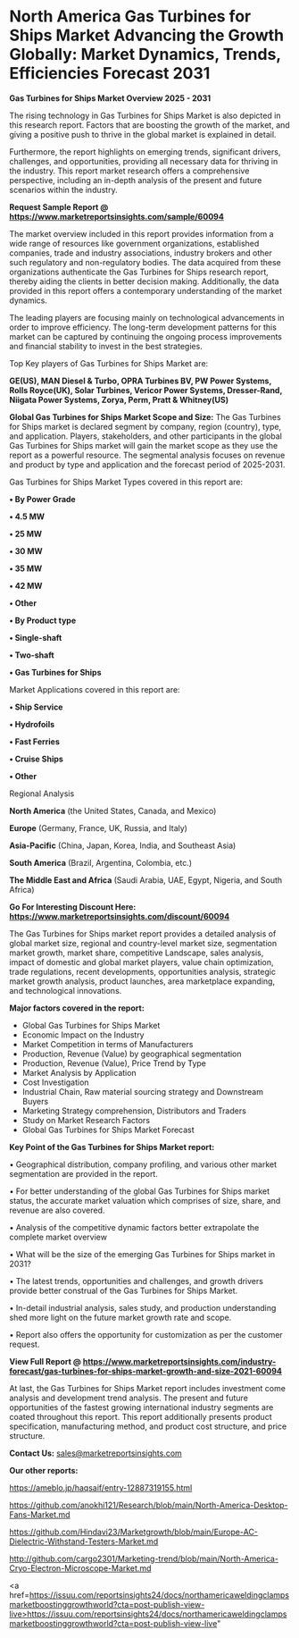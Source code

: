 # North America Gas Turbines for Ships Market Advancing the Growth Globally: Market Dynamics, Trends, Efficiencies Forecast 2031

<Strong> Gas Turbines for Ships Market Overview 2025 - 2031</strong>

The rising technology in Gas Turbines for Ships Market is also depicted in this research report. Factors that are boosting the growth of the market, and giving a positive push to thrive in the global market is explained in detail.

Furthermore, the report highlights on emerging trends, significant drivers, challenges, and opportunities, providing all necessary data for thriving in the industry. This report market research offers a comprehensive perspective, including an in-depth analysis of the present and future scenarios within the industry.

<strong>Request Sample Report @ <a href=https://www.marketreportsinsights.com/sample/60094>https://www.marketreportsinsights.com/sample/60094</a></strong>

The market overview included in this report provides information from a wide range of resources like government organizations, established companies, trade and industry associations, industry brokers and other such regulatory and non-regulatory bodies. The data acquired from these organizations authenticate the Gas Turbines for Ships research report, thereby aiding the clients in better decision making. Additionally, the data provided in this report offers a contemporary understanding of the market dynamics.

The leading players are focusing mainly on technological advancements in order to improve efficiency. The long-term development patterns for this market can be captured by continuing the ongoing process improvements and financial stability to invest in the best strategies.

Top Key players of Gas Turbines for Ships Market are:

<strong>GE(US), MAN Diesel & Turbo, OPRA Turbines BV, PW Power Systems, Rolls Royce(UK), Solar Turbines, Vericor Power Systems, Dresser-Rand, Niigata Power Systems, Zorya, Perm, Pratt & Whitney(US)</strong>

<strong><b>Global Gas Turbines for Ships Market Scope and Size:</b></strong>
The Gas Turbines for Ships market is declared segment by company, region (country), type, and application. Players, stakeholders, and other participants in the global Gas Turbines for Ships market will gain the market scope as they use the report as a powerful resource. The segmental analysis focuses on revenue and product by type and application and the forecast period of 2025-2031.

Gas Turbines for Ships Market Types covered in this report are:

<strong>• By Power Grade

• 4.5 MW

• 25 MW

• 30 MW

• 35 MW

• 42 MW

• Other

• By Product type

• Single-shaft

• Two-shaft

• Gas Turbines for Ships</strong>

Market Applications covered in this report are:

<strong>• Ship Service

• Hydrofoils

• Fast Ferries

• Cruise Ships

• Other</strong> 

Regional Analysis

<strong>North America</strong> (the United States, Canada, and Mexico)

<strong>Europe</strong> (Germany, France, UK, Russia, and Italy)

<strong>Asia-Pacific</strong> (China, Japan, Korea, India, and Southeast Asia)

<strong>South America</strong> (Brazil, Argentina, Colombia, etc.)

<strong>The Middle East and Africa</strong> (Saudi Arabia, UAE, Egypt, Nigeria, and South Africa)

<strong>Go For Interesting Discount Here: <a href=https://www.marketreportsinsights.com/discount/60094>https://www.marketreportsinsights.com/discount/60094</a></strong>

The Gas Turbines for Ships market report provides a detailed analysis of global market size, regional and country-level market size, segmentation market growth, market share, competitive Landscape, sales analysis, impact of domestic and global market players, value chain optimization, trade regulations, recent developments, opportunities analysis, strategic market growth analysis, product launches, area marketplace expanding, and technological innovations.

<strong><b>Major factors covered in the report:</b></strong>
<ul>
  <li>Global Gas Turbines for Ships Market </li>
  <li>Economic Impact on the Industry</li>
  <li>Market Competition in terms of Manufacturers</li>
  <li>Production, Revenue (Value) by geographical segmentation</li>
  <li>Production, Revenue (Value), Price Trend by Type</li>
  <li>Market Analysis by Application</li>
  <li>Cost Investigation</li>
  <li>Industrial Chain, Raw material sourcing strategy and Downstream Buyers</li>
  <li>Marketing Strategy comprehension, Distributors and Traders</li>
  <li>Study on Market Research Factors</li>
  <li>Global Gas Turbines for Ships Market Forecast</li>
</ul>

<strong><b>Key Point of the Gas Turbines for Ships Market report:</b></strong>

• Geographical distribution, company profiling, and various other market segmentation are provided in the report.

• For better understanding of the global Gas Turbines for Ships market status, the accurate market valuation which comprises of size, share, and revenue are also covered.

• Analysis of the competitive dynamic factors better extrapolate the complete market overview

• What will be the size of the emerging Gas Turbines for Ships market in 2031?

• The latest trends, opportunities and challenges, and growth drivers provide better construal of the Gas Turbines for Ships Market.

• In-detail industrial analysis, sales study, and production understanding shed more light on the future market growth rate and scope.

• Report also offers the opportunity for customization as per the customer request.

<strong><b>View Full Report @ <a href=https://www.marketreportsinsights.com/industry-forecast/gas-turbines-for-ships-market-growth-and-size-2021-60094>https://www.marketreportsinsights.com/industry-forecast/gas-turbines-for-ships-market-growth-and-size-2021-60094</a></b></strong>


At last, the Gas Turbines for Ships Market report includes investment come analysis and development trend analysis. The present and future opportunities of the fastest growing international industry segments are coated throughout this report. This report additionally presents product specification, manufacturing method, and product cost structure, and price structure.

<strong>Contact Us:</strong>
sales@marketreportsinsights.com

<strong>Our other reports:</strong>

<a href=https://ameblo.jp/haqsaif/entry-12887319155.html>https://ameblo.jp/haqsaif/entry-12887319155.html</a>

<a href=https://github.com/anokhi121/Research/blob/main/North-America-Desktop-Fans-Market.md>https://github.com/anokhi121/Research/blob/main/North-America-Desktop-Fans-Market.md</a>

<a href=https://github.com/Hindavi23/Marketgrowth/blob/main/Europe-AC-Dielectric-Withstand-Testers-Market.md>https://github.com/Hindavi23/Marketgrowth/blob/main/Europe-AC-Dielectric-Withstand-Testers-Market.md</a>

<a href=http://github.com/cargo2301/Marketing-trend/blob/main/North-America-Cryo-Electron-Microscope-Market.md>http://github.com/cargo2301/Marketing-trend/blob/main/North-America-Cryo-Electron-Microscope-Market.md</a>

<a href=https://issuu.com/reportsinsights24/docs/northamericaweldingclampsmarketboostinggrowthworld?cta=post-publish-view-live>https://issuu.com/reportsinsights24/docs/northamericaweldingclampsmarketboostinggrowthworld?cta=post-publish-view-live</a>"
